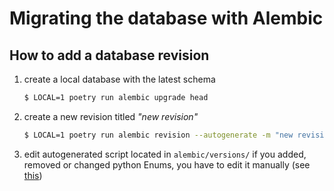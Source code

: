 # Migrating the database with Alembic

## How to add a database revision

1. create a local database with the latest schema

    ```bash
    $ LOCAL=1 poetry run alembic upgrade head
    ```

2. create a new revision titled _"new revision"_
    ```bash
    $ LOCAL=1 poetry run alembic revision --autogenerate -m "new revision"
    ```

3. edit autogenerated script located in `alembic/versions/`
   if you added, removed or changed python Enums, you have to edit it manually (see [this](https://github.com/sqlalchemy/alembic/issues/278))
